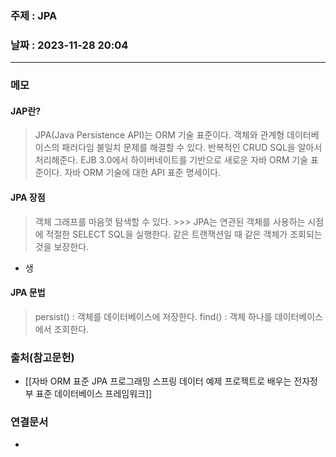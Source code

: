 ### 주제 : JPA

### 날짜 : 2023-11-28 20:04
----
### 메모
#### JAP란?
> JPA(Java Persistence API)는 ORM 기술 표준이다.
> 객체와 관계형 데이터베이스의 패러다임 불일치 문제를 해결할 수 있다.
> 반복적인 CRUD SQL을 알아서 처리해준다.
> EJB 3.0에서 하이버네이트를 기반으로 새로운 자바 ORM 기술 표준이다.
> 자바 ORM 기술에 대한 API 표준 명세이다.
#### JPA 장점
> 객체 그래프를 마음껏 탐색할 수 있다. >>> JPA는 연관된 객체를 사용하는 시점에 적절한 SELECT SQL을 실행한다.
> 같은 트랜잭션일 때 같은 객체가 조회되는 것을 보장한다.
- 생
#### JPA 문법
> persist() : 객체를 데이터베이스에 저장한다.
> find() : 객체 하나를 데이터베이스에서 조회한다.
### 출처(참고문헌)
- [[자바 ORM 표준 JPA 프로그래밍 스프링 데이터 예제 프로젝트로 배우는 전자정부 표준 데이터베이스 프레임워크]]

### 연결문서
-
